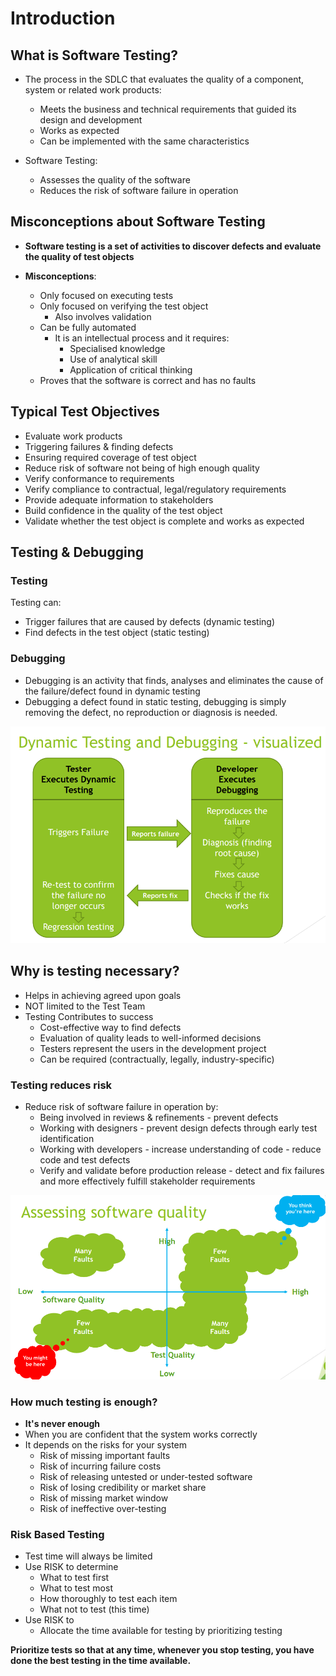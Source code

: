 # Introduction
## What is Software Testing?

* The process in the SDLC that evaluates the quality of a component, system or related work products:
  * Meets the business and technical requirements that guided its design and development
  * Works as expected
  * Can be implemented with the same characteristics
  
* Software Testing:
  * Assesses the quality of the software
  * Reduces the risk of software failure in operation

## Misconceptions about Software Testing
* **Software testing is a set of activities to discover defects and evaluate the quality of test
objects**

* **Misconceptions**:
  * Only focused on executing tests
  * Only focused on verifying the test object
    * Also involves validation
  * Can be fully automated
    * It is an intellectual process and it requires:
      * Specialised knowledge
      * Use of analytical skill
      * Application of critical thinking
  * Proves that the software is correct and has no faults

## Typical Test Objectives

* Evaluate work products
* Triggering failures & finding defects
* Ensuring required coverage of test object
* Reduce risk of software not being of high enough quality
* Verify conformance to requirements
* Verify compliance to contractual, legal/regulatory requirements
* Provide adequate information to stakeholders
* Build confidence in the quality of the test object
* Validate whether the test object is complete and works as expected

## Testing & Debugging
### Testing 
Testing can:
* Trigger failures that are caused by defects (dynamic testing)
* Find defects in the test object (static testing)

### Debugging
* Debugging is an activity that finds, analyses and eliminates the cause of the failure/defect found in dynamic testing
* Debugging a defect found in static testing, debugging is simply removing the
defect, no reproduction or diagnosis is needed.

![image1.png](assets/image1.png)

## Why is testing necessary?
* Helps in achieving agreed upon goals
* NOT limited to the Test Team
* Testing Contributes to success
  * Cost-effective way to find defects
  * Evaluation of quality leads to well-informed decisions
  * Testers represent the users in the development project
  * Can be required (contractually, legally, industry-specific)

### Testing reduces risk
* Reduce risk of software failure in operation by:
  * Being involved in reviews & refinements - prevent defects
  * Working with designers - prevent design defects through early test identification
  * Working with developers - increase understanding of code - reduce code and test defects
  * Verify and validate before production release - detect and fix failures and more effectively fulfill stakeholder requirements

![image2.png](assets/image2.png)

### How much testing is enough?
* **It's never enough**
* When you are confident that the system works correctly
* It depends on the risks for your system
  * Risk of missing important faults
  * Risk of incurring failure costs
  * Risk of releasing untested or under-tested software
  * Risk of losing credibility or market share
  * Risk of missing market window
  * Risk of ineffective over-testing

### Risk Based Testing
* Test time will always be limited
* Use RISK to determine
  * What to test first
  * What to test most
  * How thoroughly to test each item
  * What not to test (this time)
* Use RISK to
  * Allocate the time available for testing by prioritizing testing

**Prioritize tests so that at any time, whenever you stop testing, you have done the best testing in the time available.**
